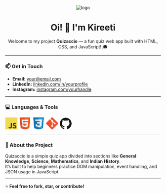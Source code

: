 <!-- Logo or header -->
<p align="center">
  <img src="https://github.com/kireetikotturu/quizaccio/assets/logo.png" width="100" alt="logo" />
</p>

<h1 align="center">Oi! 👋 I'm Kireeti</h1>

<p align="center">
  Welcome to my project <b>Quizaccio</b> — a fun quiz web app built with HTML, CSS, and JavaScript! 🎓  
</p>

---

### 📫 Get in Touch

- **Email:** [your@email.com](mailto:your@email.com)  
- **LinkedIn:** [linkedin.com/in/yourprofile](https://linkedin.com/in/yourprofile)  
- **Instagram:** [instagram.com/yourhandle](https://instagram.com/yourhandle)

---

### 💻 Languages & Tools

<p align="left">
  <img src="https://raw.githubusercontent.com/devicons/devicon/master/icons/javascript/javascript-original.svg" alt="javascript" width="40" height="40"/>
  <img src="https://raw.githubusercontent.com/devicons/devicon/master/icons/html5/html5-original.svg" alt="html5" width="40" height="40"/>
  <img src="https://raw.githubusercontent.com/devicons/devicon/master/icons/css3/css3-original.svg" alt="css3" width="40" height="40"/>
  <img src="https://raw.githubusercontent.com/devicons/devicon/master/icons/git/git-original.svg" alt="git" width="40" height="40"/>
  <img src="https://raw.githubusercontent.com/devicons/devicon/master/icons/github/github-original.svg" alt="github" width="40" height="40"/>
</p>

---

### 🧠 About the Project

Quizaccio is a simple quiz app divided into sections like **General Knowledge**, **Science**, **Mathematics**, and **Indian History**.  
It’s built to help beginners practice DOM manipulation, event handling, and JSON usage in JavaScript.

---

⭐️ **Feel free to fork, star, or contribute!**

